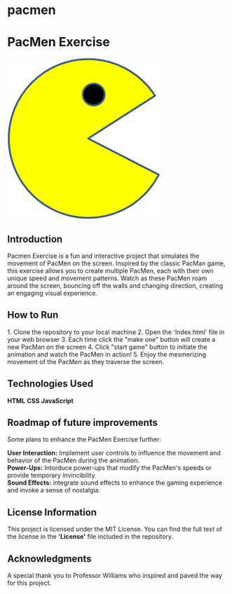 # pacmen
<h1>PacMen Exercise</h1>

<img src="PacMan1.png">

<h2>Introduction</h2>
Pacmen Exercise is a fun and interactive project that simulates the movement of PacMen on the screen. Inspired by the classic PacMan game, this exercise allows you to create multiple PacMen, each with their own unique speed and movement patterns. Watch as these PacMen roam around the screen, bouncing off the walls and changing direction, creating an engaging visual experience.

<h2>How to Run</h2>
1. Clone the repository to your local machine  
2. Open the 'Index.html' file in your web browser  
3. Each time click the "make one" button will create a new PacMan on the screen  
4. Click "start game" button to initiate the animation and watch the PacMen in action!  
5. Enjoy the mesmerizing movement of the PacMen as they traverse the screen.

<h2>Technologies Used</h2>
<b>HTML</b>
<b>CSS</b>
<b>JavaScript</b>

<h2>Roadmap of future improvements</h2>
Some plans to enhance the PacMen Exercise further:

<b>User Interaction:</b> Implement user controls to influence the movement and behavior of the PacMen during the animation.  
<b>Power-Ups:</b> Intorduce power-ups that modify the PacMen's speeds or provide temporary invincibility.  
<b>Sound Effects:</b> integrate sound effects to enhance the gaming experience and invoke a sense of nostalgia.  

<h2>License Information</h2>
This project is licensed under the MIT License. You can find the full text of the license in the <b>'License'</b> file included in the repository.

<h2>Acknowledgments</h2>
A special thank you to Professor Williams who inspired and paved the way for this project.